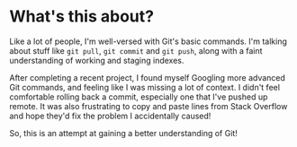 # What's this about?

Like a lot of people, I'm well-versed with Git's basic commands. I'm talking about stuff like `git pull`, `git commit` and `git push`, along with a faint understanding of working and staging indexes.

After completing a recent project, I found myself Googling more advanced Git commands, and feeling like I was missing a lot of context. I didn't feel comfortable rolling back a commit, especially one that I've pushed up remote. It was also frustrating to copy and paste lines from Stack Overflow and hope they'd fix the problem I accidentally caused!

So, this is an attempt at gaining a better understanding of Git!
